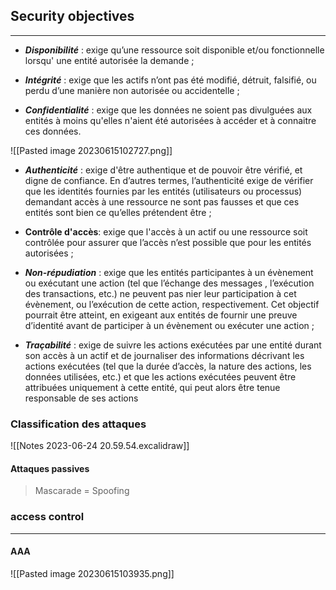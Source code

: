 ## Security objectives
--- 
- ***Disponibilité*** : exige qu’une ressource soit disponible et/ou fonctionnelle lorsqu' une entité autorisée la demande ; 

- ***Intégrité*** : exige que les actifs n’ont pas été modifié, détruit, falsifié, ou perdu d’une manière non autorisée ou accidentelle ; 

- ***Confidentialité*** : exige que les données ne soient pas divulguées aux entités à moins qu'elles n'aient été autorisées à accéder et à connaitre ces données.

![[Pasted image 20230615102727.png]]

- ***Authenticité*** : exige d'être authentique et de pouvoir être vérifié, et digne de confiance. En d’autres termes, l’authenticité exige de vérifier que les identités fournies par les entités (utilisateurs ou processus) demandant accès à une ressource ne sont pas fausses et que ces entités sont bien ce qu’elles prétendent être ;

- **Contrôle d'accès**: exige que l'accès à un actif ou une ressource soit contrôlée pour assurer que l’accès n’est possible que pour les entités autorisées ;

- ***Non-répudiation*** : exige que les entités participantes à un évènement ou exécutant une action (tel que l’échange des messages , l’exécution des transactions, etc.) ne peuvent pas nier leur participation à cet évènement, ou l’exécution de cette action, respectivement. Cet objectif pourrait être atteint, en exigeant aux entités de fournir une preuve d’identité avant de participer à un évènement ou exécuter une action ;

- ***Traçabilité*** : exige de suivre les actions exécutées par une entité durant son accès à un actif et de journaliser des informations décrivant les actions exécutées (tel que la durée d’accès, la nature des actions, les données utilisées, etc.) et que les actions exécutées peuvent être attribuées uniquement à cette entité, qui peut alors être tenue responsable de ses actions

### Classification des attaques



![[Notes 2023-06-24 20.59.54.excalidraw]]

#### Attaques passives

> Mascarade = Spoofing





### access control
---
#### AAA
![[Pasted image 20230615103935.png]]


